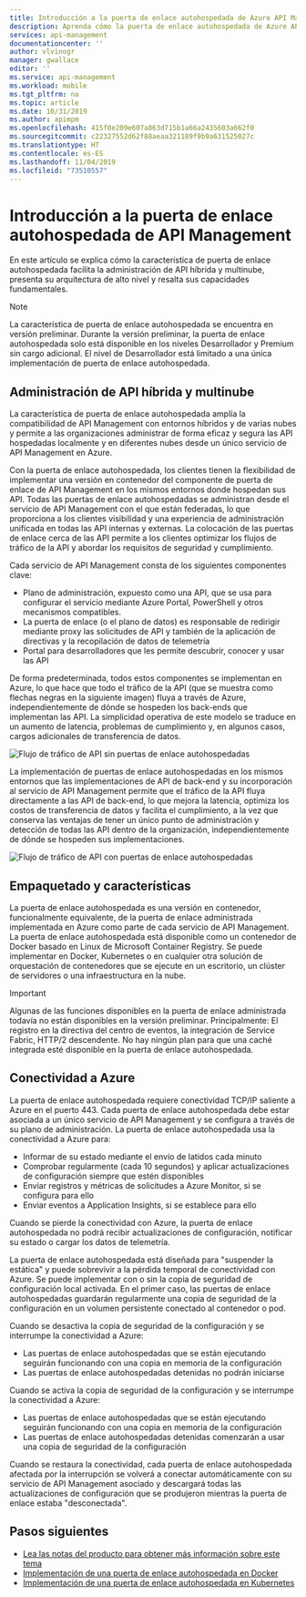 ```yaml
---
title: Introducción a la puerta de enlace autohospedada de Azure API Management | Microsoft Docs
description: Aprenda cómo la puerta de enlace autohospedada de Azure API Management ayuda a las organizaciones a administrar las API en entornos híbridos y multinube.
services: api-management
documentationcenter: ''
author: vlvinogr
manager: gwallace
editor: ''
ms.service: api-management
ms.workload: mobile
ms.tgt_pltfrm: na
ms.topic: article
ms.date: 10/31/2019
ms.author: apimpm
ms.openlocfilehash: 415f0e209e607a863d715b1a66a2435603a662f0
ms.sourcegitcommit: c22327552d62f88aeaa321189f9b9a631525027c
ms.translationtype: HT
ms.contentlocale: es-ES
ms.lasthandoff: 11/04/2019
ms.locfileid: "73510557"
---
```

# <a name="self-hosted-api-management-gateway-overview"></a>Introducción a la puerta de enlace autohospedada de API Management

En este artículo se explica cómo la característica de puerta de enlace autohospedada facilita la administración de API híbrida y multinube, presenta su arquitectura de alto nivel y resalta sus capacidades fundamentales.

> [!NOTE]
> La característica de puerta de enlace autohospedada se encuentra en versión preliminar. Durante la versión preliminar, la puerta de enlace autohospedada solo está disponible en los niveles Desarrollador y Premium sin cargo adicional. El nivel de Desarrollador está limitado a una única implementación de puerta de enlace autohospedada.

## <a name="hybrid-and-multi-cloud-api-management"></a>Administración de API híbrida y multinube

La característica de puerta de enlace autohospedada amplía la compatibilidad de API Management con entornos híbridos y de varias nubes y permite a las organizaciones administrar de forma eficaz y segura las API hospedadas localmente y en diferentes nubes desde un único servicio de API Management en Azure.

Con la puerta de enlace autohospedada, los clientes tienen la flexibilidad de implementar una versión en contenedor del componente de puerta de enlace de API Management en los mismos entornos donde hospedan sus API. Todas las puertas de enlace autohospedadas se administran desde el servicio de API Management con el que están federadas, lo que proporciona a los clientes visibilidad y una experiencia de administración unificada en todas las API internas y externas. La colocación de las puertas de enlace cerca de las API permite a los clientes optimizar los flujos de tráfico de la API y abordar los requisitos de seguridad y cumplimiento.

Cada servicio de API Management consta de los siguientes componentes clave:

-   Plano de administración, expuesto como una API, que se usa para configurar el servicio mediante Azure Portal, PowerShell y otros mecanismos compatibles.
-   La puerta de enlace (o el plano de datos) es responsable de redirigir mediante proxy las solicitudes de API y también de la aplicación de directivas y la recopilación de datos de telemetría
-   Portal para desarrolladores que les permite descubrir, conocer y usar las API

De forma predeterminada, todos estos componentes se implementan en Azure, lo que hace que todo el tráfico de la API (que se muestra como flechas negras en la siguiente imagen) fluya a través de Azure, independientemente de dónde se hospeden los back-ends que implementan las API. La simplicidad operativa de este modelo se traduce en un aumento de latencia, problemas de cumplimiento y, en algunos casos, cargos adicionales de transferencia de datos.

![Flujo de tráfico de API sin puertas de enlace autohospedadas](media/self-hosted-gateway-overview/without-gateways.png)

La implementación de puertas de enlace autohospedadas en los mismos entornos que las implementaciones de API de back-end y su incorporación al servicio de API Management permite que el tráfico de la API fluya directamente a las API de back-end, lo que mejora la latencia, optimiza los costos de transferencia de datos y facilita el cumplimiento, a la vez que conserva las ventajas de tener un único punto de administración y detección de todas las API dentro de la organización, independientemente de dónde se hospeden sus implementaciones.

![Flujo de tráfico de API con puertas de enlace autohospedadas](media/self-hosted-gateway-overview/with-gateways.png)

## <a name="packaging-and-features"></a>Empaquetado y características

La puerta de enlace autohospedada es una versión en contenedor, funcionalmente equivalente, de la puerta de enlace administrada implementada en Azure como parte de cada servicio de API Management. La puerta de enlace autohospedada está disponible como un contenedor de Docker basado en Linux de Microsoft Container Registry. Se puede implementar en Docker, Kubernetes o en cualquier otra solución de orquestación de contenedores que se ejecute en un escritorio, un clúster de servidores o una infraestructura en la nube.

> [!IMPORTANT]
> Algunas de las funciones disponibles en la puerta de enlace administrada todavía no están disponibles en la versión preliminar. Principalmente: El registro en la directiva del centro de eventos, la integración de Service Fabric, HTTP/2 descendente. No hay ningún plan para que una caché integrada esté disponible en la puerta de enlace autohospedada.

## <a name="connectivity-to-azure"></a>Conectividad a Azure

La puerta de enlace autohospedada requiere conectividad TCP/IP saliente a Azure en el puerto 443. Cada puerta de enlace autohospedada debe estar asociada a un único servicio de API Management y se configura a través de su plano de administración. La puerta de enlace autohospedada usa la conectividad a Azure para:

-   Informar de su estado mediante el envío de latidos cada minuto
-   Comprobar regularmente (cada 10 segundos) y aplicar actualizaciones de configuración siempre que estén disponibles
-   Enviar registros y métricas de solicitudes a Azure Monitor, si se configura para ello
-   Enviar eventos a Application Insights, si se establece para ello

Cuando se pierde la conectividad con Azure, la puerta de enlace autohospedada no podrá recibir actualizaciones de configuración, notificar su estado o cargar los datos de telemetría.

La puerta de enlace autohospedada está diseñada para "suspender la estática" y puede sobrevivir a la pérdida temporal de conectividad con Azure. Se puede implementar con o sin la copia de seguridad de configuración local activada. En el primer caso, las puertas de enlace autohospedadas guardarán regularmente una copia de seguridad de la configuración en un volumen persistente conectado al contenedor o pod.

Cuando se desactiva la copia de seguridad de la configuración y se interrumpe la conectividad a Azure:

-   Las puertas de enlace autohospedadas que se están ejecutando seguirán funcionando con una copia en memoria de la configuración
-   Las puertas de enlace autohospedadas detenidas no podrán iniciarse

Cuando se activa la copia de seguridad de la configuración y se interrumpe la conectividad a Azure:

-   Las puertas de enlace autohospedadas que se están ejecutando seguirán funcionando con una copia en memoria de la configuración
-   Las puertas de enlace autohospedadas detenidas comenzarán a usar una copia de seguridad de la configuración

Cuando se restaura la conectividad, cada puerta de enlace autohospedada afectada por la interrupción se volverá a conectar automáticamente con su servicio de API Management asociado y descargará todas las actualizaciones de configuración que se produjeron mientras la puerta de enlace estaba "desconectada".

## <a name="next-steps"></a>Pasos siguientes

-   [Lea las notas del producto para obtener más información sobre este tema](https://aka.ms/hybrid-and-multi-cloud-api-management)
-   [Implementación de una puerta de enlace autohospedada en Docker](api-management-howto-deploy-self-hosted-gateway-to-docker.md)
-   [Implementación de una puerta de enlace autohospedada en Kubernetes](api-management-howto-deploy-self-hosted-gateway-to-k8s.md)

